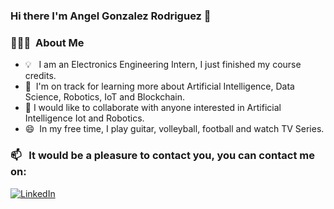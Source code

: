 ### Hi there I'm Angel Gonzalez Rodriguez 👋

### 👨🏻‍💻 &nbsp;About Me

- 💡 &nbsp; I am an Electronics Engineering Intern, I just finished my course credits.
- 🌱 &nbsp;I'm on track for learning more about Artificial Intelligence, Data Science, Robotics, IoT and Blockchain.
- 👯 I would like to collaborate with anyone interested in Artificial Intelligence Iot and Robotics.
- 😄 &nbsp;In my free time, I play guitar, volleyball, football and watch TV Series.



### 📫 &nbsp; It would be a pleasure to contact you, you can contact me on: 
<a href="https://www.linkedin.com/in/angel-goro"><img alt="LinkedIn" src="https://img.shields.io/badge/linkedin%20-%230077B5.svg?&style=flat&logo=linkedin&logoColor=white"/></a> &nbsp;
